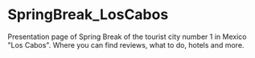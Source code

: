 # SpringBreak_LosCabos
Presentation page of Spring Break of the tourist city number 1 in Mexico "Los Cabos".
Where you can find reviews, what to do, hotels and more.
